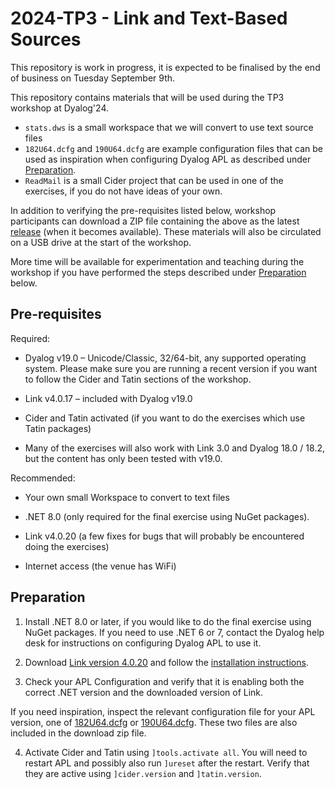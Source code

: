 # 2024-TP3 - Link and Text-Based Sources

This repository is work in progress, it is expected to be finalised by the end of business on Tuesday September 9th.

This repository contains materials that will be used during the TP3 workshop at Dyalog'24.

- `stats.dws` is a small workspace that we will convert to use text source files
- `182U64.dcfg` and `190U64.dcfg` are example configuration files that can be used as
inspiration when configuring Dyalog APL as described under [Preparation](#preparation).
- `ReadMail` is a small Cider project that can be used in one of the exercises, if
you do not have ideas of your own.

In addition to verifying the pre-requisites listed below, workshop participants can download a ZIP file containing the above as the latest [release](https://github.com/dyalog-training/2024-TP3/releases) (when it becomes available). These materials will also be circulated on a USB drive at the start of the workshop.

More time will be available for experimentation and teaching during the workshop if you have performed the steps described under [Preparation](#preparation) below.

## Pre-requisites

Required:

- Dyalog v19.0 – Unicode/Classic, 32/64-bit, any supported operating system. Please make sure you are running a recent version if you want to follow the Cider and Tatin sections of the workshop.
  
- Link v4.0.17 – included with Dyalog v19.0

- Cider and Tatin activated (if you want to do the exercises which use Tatin packages)

- Many of the exercises will also work with Link 3.0 and Dyalog 18.0 / 18.2, but the content has only been tested with v19.0.  

  
Recommended:

- Your own small Workspace to convert to text files

- .NET 8.0 (only required for the final exercise using NuGet packages).

- Link v4.0.20 (a few fixes for bugs that will probably be encountered doing the exercises)

- Internet access (the venue has WiFi)

## Preparation

1. Install .NET 8.0 or later, if you would like to do the final exercise using NuGet packages. If you need to use .NET 6 or 7, contact the Dyalog help desk for instructions
on configuring Dyalog APL to use it.

2. Download [Link version 4.0.20](https://github.com/Dyalog/link/releases/latest) and follow the [installation instructions](https://dyalog.github.io/link/4.0/Usage/Installation/).

3. Check your APL Configuration and verify that it is enabling both the correct .NET version and the downloaded version of Link.

If you need inspiration, inspect the relevant configuration file for your APL version, one of [182U64.dcfg](https://github.com/dyalog-training/2024-TP3/blob/main/182U64.dcfg) or [190U64.dcfg](https://github.com/dyalog-training/2024-TP3/blob/main/190U64.dcfg). These two files are also included in the download zip file.

4. Activate Cider and Tatin using `]tools.activate all`. You will need to restart APL and possibly also run `]ureset` after the restart. Verify that they are active using `]cider.version` and `]tatin.version`.
